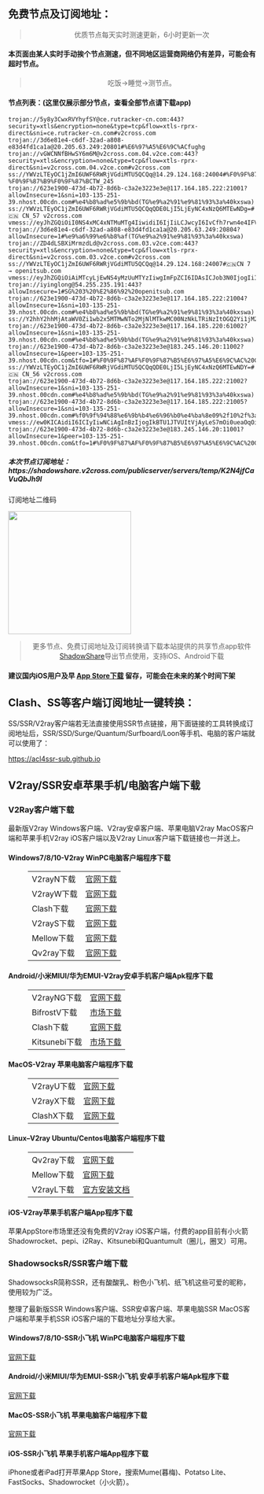 
<h2>免费节点及订阅地址：</h2>
<blockquote>
<p style="text-align: center;">优质节点每天实时测速更新，6小时更新一次</p>
</blockquote>
<h4>本页面由某人实时手动挨个节点测速，但不同地区运营商网络仍有差异，可能会有超时节点。</h4>
<blockquote>
<p style="text-align: center;">吃饭->睡觉->测节点。</p>
</blockquote>
<h4>节点列表：(这里仅展示部分节点，查看全部节点请下载app)</h4>

```trojan://623e1900-473d-4b72-8d6b-c3a2e3223e3e@117.164.185.222:11001?allowInsecure=1&sni=103-135-251-39.nhost.00cdn.com#%e4%b8%ad%e5%9b%bd(TG%e9%a2%91%e9%81%93%3a%40kxswa)
trojan://5y8y3CwxRVYhyfSY@ce.rutracker-cn.com:443?security=xtls&encryption=none&type=tcp&flow=xtls-rprx-direct&sni=ce.rutracker-cn.com#v2cross.com
trojan://3d6e81e4-c6df-32ad-a808-e83d4fd1ca1a@20.205.63.249:20801#%E6%97%A5%E6%9C%ACfughg
trojan://vGWCNNfBHwSY6m6M@v2cross.com.04.v2ce.com:443?security=xtls&encryption=none&type=tcp&flow=xtls-rprx-direct&sni=v2cross.com.04.v2ce.com#v2cross.com
ss://YWVzLTEyOC1jZmI6UWF6RWRjVGdiMTU5QCQq@14.29.124.168:24004#%F0%9F%87%A8%F0%9F%87%B3%20%E3%80%90tg%40freevpn8%E3%80%91_%F0%9F%87%A8%F0%9F%87%B3CN-%F0%9F%87%B9%F0%9F%87%BCTW_245
trojan://623e1900-473d-4b72-8d6b-c3a2e3223e3e@117.164.185.222:21001?allowInsecure=1&sni=103-135-251-39.nhost.00cdn.com#%e4%b8%ad%e5%9b%bd(TG%e9%a2%91%e9%81%93%3a%40kxswa)
ss://YWVzLTEyOC1jZmI6UWF6RWRjVGdiMTU5QCQqQDE0LjI5LjEyNC4xNzQ6MTEwNDg=#🇨🇳 CN_57 v2cross.com
vmess://eyJhZGQiOiI0NS4xMC4xNTMuMTg4IiwidiI6IjIiLCJwcyI6IvCfh7rwn4e4IFVTXzEzMyB2MmNyb3NzLmNvbSIsInBvcnQiOjM3NTU4LCJpZCI6IjlkMGY4NmFkLWVlYzMtNDI0Zi1mNjlhLWZjYjM3ZTc4M2QwNiIsImFpZCI6IjAiLCJuZXQiOiJ0Y3AiLCJ0eXBlIjoiIiwiaG9zdCI6IjQ1LjEwLjE1My4xODgiLCJwYXRoIjoiLyIsInRscyI6IiJ9
trojan://3d6e81e4-c6df-32ad-a808-e83d4fd1ca1a@20.205.63.249:20804?allowInsecure=1#%e9%a6%99%e6%b8%af(TG%e9%a2%91%e9%81%93%3a%40kxswa)
trojan://ZD4dLSBXiMrmzdLd@v2cross.com.03.v2ce.com:443?security=xtls&encryption=none&type=tcp&flow=xtls-rprx-direct&sni=v2cross.com.03.v2ce.com#v2cross.com
ss://YWVzLTEyOC1jZmI6UWF6RWRjVGdiMTU5QCQq@14.29.124.168:24007#🇨🇳CN 7 → openitsub.com
vmess://eyJhZGQiOiAiMTcyLjEwNS4yMzUuMTYzIiwgImFpZCI6IDAsICJob3N0IjogIiIsICJpZCI6ICI5MjcwOTRkMy1kNjc4LTQ3NjMtODU5MS1lMjQwZDBiY2FlODciLCAibmV0IjogIndzIiwgInBhdGgiOiAiL2NoYXQiLCAicG9ydCI6IDQ0MywgInBzIjogInYyY3Jvc3MuY29tIC0gXHU2NWU1XHU2NzJjXHU0ZTFjXHU0ZWFjTGlub2RlXHU2NTcwXHU2MzZlXHU0ZTJkXHU1ZmMzIDI0IiwgInRscyI6ICJ0bHMiLCAidHlwZSI6ICJhdXRvIiwgInNlY3VyaXR5IjogImF1dG8iLCAic2tpcC1jZXJ0LXZlcmlmeSI6IHRydWUsICJzbmkiOiAiIn0=
trojan://iyinglong@54.255.235.191:443?allowInsecure=1#SG%203%20%E2%86%92%20openitsub.com
trojan://623e1900-473d-4b72-8d6b-c3a2e3223e3e@117.164.185.222:21004?allowInsecure=1&sni=103-135-251-39.nhost.00cdn.com#%e4%b8%ad%e5%9b%bd(TG%e9%a2%91%e9%81%93%3a%40kxswa)
ss://Y2hhY2hhMjAtaWV0Zi1wb2x5MTMwNTo2MjNlMTkwMC00NzNkLTRiNzItOGQ2Yi1jM2EyZTMyMjNlM2VAMTE3LjE2NC4xODUuMjIwOjYxMDIy#%F0%9F%87%B9%F0%9F%87%AD%E6%B3%B0%E5%9C%8B%20A/01%20x1.0
trojan://623e1900-473d-4b72-8d6b-c3a2e3223e3e@117.164.185.220:61002?allowInsecure=1&sni=103-135-251-39.nhost.00cdn.com#%e4%b8%ad%e5%9b%bd(TG%e9%a2%91%e9%81%93%3a%40kxswa)
trojan://623e1900-473d-4b72-8d6b-c3a2e3223e3e@183.245.146.20:11002?allowInsecure=1&peer=103-135-251-39.nhost.00cdn.com&tfo=1#%F0%9F%87%AF%F0%9F%87%B5%E6%97%A5%E6%9C%AC%20C/02%20x1.0
ss://YWVzLTEyOC1jZmI6UWF6RWRjVGdiMTU5QCQqQDE0LjI5LjEyNC4xNzQ6MTEwNDY=#🇨🇳 CN_56 v2cross.com
trojan://623e1900-473d-4b72-8d6b-c3a2e3223e3e@117.164.185.222:21002?allowInsecure=1&sni=103-135-251-39.nhost.00cdn.com#%e4%b8%ad%e5%9b%bd(TG%e9%a2%91%e9%81%93%3a%40kxswa)
trojan://623e1900-473d-4b72-8d6b-c3a2e3223e3e@117.164.185.222:21005?allowInsecure=1&sni=103-135-251-39.nhost.00cdn.com#%f0%9f%94%88%e6%9b%b4%e6%96%b0%e4%ba%8e09%2f10%2f%3a18%3a00
vmess://ew0KICAidiI6ICIyIiwNCiAgInBzIjogIkBTU1JTVUItVjAyLeS7mOi0ueaOqOiNkDp2MmNyb3NzLmNvbSIsDQogICJhZGQiOiAiaW5ncmVzcy1pMS5vbmVib3g2Lm9yZyIsDQogICJwb3J0IjogIjM4MjAxIiwNCiAgImlkIjogIjc5Mzg2Njg1LTE2ZGEtMzI3Yy05ZTE0LWFhNmQ3MDJkODZiYyIsDQogICJhaWQiOiAiMCIsDQogICJzY3kiOiAiYXV0byIsDQogICJuZXQiOiAid3MiLA0KICAidHlwZSI6ICJub25lIiwNCiAgImhvc3QiOiAiaW5ncmVzcy1pMS5vbmVib3g2Lm9yZyIsDQogICJwYXRoIjogIi9obHMvY2N0djVwaGQubTN1OCIsDQogICJ0bHMiOiAiIiwNCiAgInNuaSI6ICIiLA0KICAiYWxwbiI6ICIiDQp9
trojan://623e1900-473d-4b72-8d6b-c3a2e3223e3e@183.245.146.20:11001?allowInsecure=1&peer=103-135-251-39.nhost.00cdn.com&tfo=1#%F0%9F%87%AF%F0%9F%87%B5%E6%97%A5%E6%9C%AC%20C/01%20x1.0
```
<h5>本次节点订阅地址：https://shadowshare.v2cross.com/publicserver/servers/temp/K2N4jfCaVuQbJh9l</h5>
<p>订阅地址二维码</p>
<img src='http://shadowshare.v2cross.com/qrcode.png' width=250 height=250>
<blockquote style='text-align: center;'>更多节点、免费订阅地址及订阅转换请下载本站提供的共享节点app软件<a href='https://shadowshare.v2cross.com'>ShadowShare</a>导出节点使用，支持iOS、Android下载</blockquote>
<h4>建议国内iOS用户及早 <a href='https://apps.apple.com/cn/app/shadowshare/id1612647259'>App Store下载</a> 留存，可能会在未来的某个时间下架</h4>

<div class="nv-content-wrap entry-content">
<h2>Clash、SS等客户端订阅地址一键转换：</h2>
<p>SS/SSR/V2ray客户端若无法直接使用SSR节点链接，用下面链接的工具转换成订阅地址后，SSR/SSD/Surge/Quantum/Surfboard/Loon等手机、电脑的客户端就可以使用了：</p>
<p><a href="https://acl4ssr-sub.github.io" target="_blank" rel="noreferrer noopener nofollow">https://acl4ssr-sub.github.io</a></p>
<h2>V2ray/SSR安卓苹果手机/电脑客户端下载</h2>
<h3>V2Ray客户端下载</h3>
<p>最新版V2ray Windows客户端、V2ray安卓客户端、苹果电脑V2ray MacOS客户端和苹果手机V2ray iOS客户端以及V2ray Linux客户端下载链接也一并送上。</p>
<h4>Windows7/8/10-<strong>V2ray WinPC电脑客户端</strong>程序下载</h4>
<figure class="wp-block-table alignwide is-style-stripes"><table><tbody><tr><td>V2rayN下载</td><td><a href="https://github.com/2dust/v2rayN/releases" target="_blank" rel="noreferrer noopener">官网下载</a></td></tr><tr><td>V2rayW下载</td><td><a href="https://github.com/Cenmrev/V2RayW/releases" target="_blank" rel="noreferrer noopener">官网下载</a></td></tr><tr><td>Clash下载</td><td><a href="https://github.com/Fndroid/clash_for_windows_pkg/releases" target="_blank" rel="noreferrer noopener">官网下载</a></td></tr><tr><td>V2rayS下载</td><td><a href="https://github.com/Shinlor/V2RayS/releases" target="_blank" rel="noreferrer noopener">官网下载</a></td></tr><tr><td>Mellow下载</td><td><a href="https://github.com/mellow-io/mellow/releases" target="_blank" rel="noreferrer noopener">官网下载</a></td></tr><tr><td>Qv2ray下载</td><td><a href="https://github.com/Qv2ray/Qv2ray" target="_blank" rel="noreferrer noopener">官网下载</a></td></tr></tbody></table></figure>
<h4><strong>Android/小米MIUI/华为EMUI-V2ray安卓手机客户端</strong>Apk程序下载</h4>
<figure class="wp-block-table alignwide is-style-stripes"><table><tbody><tr><td>V2rayNG下载</td><td><a href="https://github.com/2dust/v2rayNG/releases" target="_blank" rel="noreferrer noopener">官网下载</a></td></tr><tr><td>BifrostV下载</td><td><a rel="noreferrer noopener" href="https://www.appsapk.com/downloading/latest/com.github.dawndiy.bifrostv-0.6.8.apk" target="_blank">市场下载</a></td></tr><tr><td>Clash下载</td><td><a href="https://github.com/Kr328/ClashForAndroid/releases" target="_blank" rel="noreferrer noopener">官网下载</a></td></tr><tr><td>Kitsunebi下载</td><td><a rel="noreferrer noopener" href="https://apkpure.com/kitsunebi/fun.kitsunebi.kitsunebi4android" target="_blank">市场下载</a></td></tr></tbody></table></figure>
<h4><strong>MacOS-V2ray <strong>苹果电脑</strong>客户端</strong>程序下载</h4>
<figure class="wp-block-table alignwide is-style-stripes"><table><tbody><tr><td>V2rayU下载</td><td><a href="https://github.com/yanue/V2rayU/releases" target="_blank" rel="noreferrer noopener">官网下载</a></td></tr><tr><td>V2rayX下载</td><td><a href="https://github.com/Cenmrev/V2RayX/releases" target="_blank" rel="noreferrer noopener">官网下载</a></td></tr><tr><td>ClashX下载</td><td><a href="https://github.com/yichengchen/clashX/releases" target="_blank" rel="noreferrer noopener">官网下载</a></td></tr></tbody></table></figure>
<h4><strong>Linux</strong>–<strong>V2ray Ubuntu/Centos电脑客户端</strong>程序下载</h4>
<figure class="wp-block-table alignwide is-style-stripes"><table><tbody><tr><td>Qv2ray下载</td><td><a href="https://github.com/Qv2ray/Qv2ray" target="_blank" rel="noreferrer noopener">官网下载</a></td></tr><tr><td>Mellow下载</td><td><a href="https://github.com/mellow-io/mellow/releases" target="_blank" rel="noreferrer noopener">官网下载</a></td></tr><tr><td>V2rayL下载</td><td><a rel="noreferrer noopener" href="https://github.com/jiangxufeng/v2rayL" target="_blank">官方安装文档</a></td></tr></tbody></table></figure>
<h4>iOS-<strong>V2ray苹果<strong>手机客户端</strong>App程序</strong>下载</h4>
<p>苹果AppStore市场里还没有免费的V2ray iOS客户端，付费的app目前有小火箭Shadowrocket、pepi、i2Ray、Kitsunebi和Quantumult（圈儿，圈叉）可用。</p>
<h3>ShadowsocksR/SSR客户端下载</h3>
<p>ShadowsocksR简称SSR，还有酸酸乳、粉色小飞机、纸飞机这些可爱的昵称，使用较为广泛。</p>
<p>整理了最新版SSR Windows客户端、SSR安卓客户端、苹果电脑SSR MacOS客户端和苹果手机SSR iOS客户端的下载地址分享给大家。</p>
<h4><strong>Windows7/8/10-<strong>SSR小飞机 WinPC电脑客户端</strong>程序下载</strong></h4>
<p><a rel="noreferrer noopener" href="https://github.com/shadowsocksrr/shadowsocksr-csharp/releases" target="_blank">官网下载</a></p>
<h4><strong><strong>Android/小米MIUI/华为EMUI-SSR小飞机 安卓手机客户端</strong>Apk程序下载</strong></h4>
<p><a rel="noreferrer noopener" href="https://github.com/shadowsocksrr/shadowsocksr-android/releases" target="_blank">官网下载</a></p>
<h4><strong><strong>MacOS-SSR小飞机 苹果电脑客户端</strong>程序下载</strong></h4>
<p><a href="https://github.com/qinyuhang/ShadowsocksX-NG-R/releases" target="_blank" rel="noreferrer noopener">官网下载</a></p>
<h4><strong>iOS-<strong>SSR小飞机 苹果手机客户端App程序</strong></strong>下载</h4>
<p>iPhone或者iPad打开苹果App Store，搜索Mume(暮梅)、Potatso Lite、FastSocks、Shadowrocket（小火箭）。</p>
